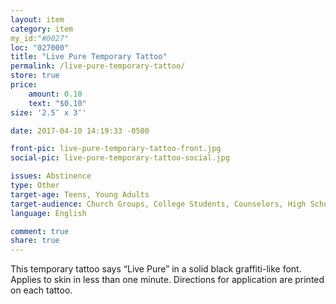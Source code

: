 ```yaml
---
layout: item
category: item
my_id:"#0027"
loc: "027000"
title: "Live Pure Temporary Tattoo"
permalink: /live-pure-temporary-tattoo/
store: true
price:
    amount: 0.10
    text: "$0.10"
size: '2.5″ x 3″'

date: 2017-04-10 14:19:33 -0500

front-pic: live-pure-temporary-tattoo-front.jpg
social-pic: live-pure-temporary-tattoo-social.jpg

issues: Abstinence
type: Other
target-age: Teens, Young Adults
target-audience: Church Groups, College Students, Counselors, High School Students, Youth Group
language: English

comment: true
share: true
---
```

This temporary tattoo says “Live Pure” in a solid black graffiti-like font. Applies to skin in less than one minute. Directions for application are printed on each tattoo.